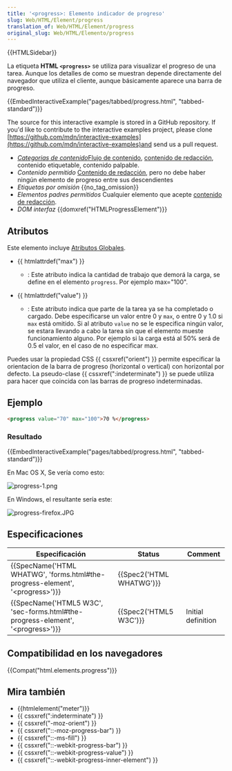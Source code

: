 ```yaml
---
title: '<progress>: Elemento indicador de progreso'
slug: Web/HTML/Element/progress
translation_of: Web/HTML/Element/progress
original_slug: Web/HTML/Elemento/progress
---
```


{{HTMLSidebar}}

La etiqueta **HTML `<progress>`** se utiliza para visualizar el progreso de una tarea. Aunque los detalles de como se muestran depende directamente del navegador que utiliza el cliente, aunque básicamente aparece una barra de progreso.

{{EmbedInteractiveExample("pages/tabbed/progress.html", "tabbed-standard")}}

The source for this interactive example is stored in a GitHub repository. If you'd like to contribute to the interactive examples project, please clone [https://github.com/mdn/interactive-examples](https://github.com/mdn/interactive-examples)and send us a pull request.

- _[Categorias de contenido](/es/docs/Web/Guide/HTML/categorias_de_contenido#Flujo_de_contenido)_[Flujo de contenido](/es/docs/Web/Guide/HTML/categorias_de_contenido#Flujo_de_contenido), [contenido de redacción](/es/docs/Web/Guide/HTML/categorias_de_contenido#Contenido_de_redacci%C3%B3n), contenido etiquetable, contenido palpable.
- _Contenido permitido_ [Contenido de redacción](/es/docs/HTML/Content_categories#Phrasing_content), pero no debe haber ningún elemento de progreso entre sus descendientes
- _Etiquetas por omisión_ {{no_tag_omission}}
- _Elementos padres permitidos_ Cualquier elemento que acepte [contenido de redacción](/es/docs/HTML/Content_categories#Phrasing_content).
- _DOM interfaz_ {{domxref("HTMLProgressElement")}}

## Atributos

Este elemento incluye [Atributos Globales](/es/docs/HTML/Global_attributes).

- {{ htmlattrdef("max") }}
  - : Este atributo indica la cantidad de trabajo que demorá la carga, se define en el elemento `progress`. Por ejemplo max="100".
- {{ htmlattrdef("value") }}

  - : Este atributo indica que parte de la tarea ya se ha completado o cargado. Debe especificarse un valor entre 0 y `max`, o entre 0 y 1.0 si `max` está omitido. Si al atributo `value` no se le especifica ningún valor, se estara llevando a cabo la tarea sin que el elemento mueste funcionamiento alguno. Por ejemplo si la carga está al 50% será de 0.5 el valor, en el caso de no especificar max.

Puedes usar la propiedad CSS {{ cssxref("orient") }} permite especificar la orientacion de la barra de progreso (horizontal o vertical) con horizontal por defecto. La pseudo-clase {{ cssxref(":indeterminate") }} se puede utiliza para hacer que coincida con las barras de progreso indeterminadas.

## Ejemplo

```html
<progress value="70" max="100">70 %</progress>
```

### Resultado

{{EmbedInteractiveExample("pages/tabbed/progress.html", "tabbed-standard")}}

En Mac OS X, Se vería como esto:

![progress-1.png](/@api/deki/files/4946/=progress-1.png)

En Windows, el resultante sería este:

![progress-firefox.JPG](/@api/deki/files/6031/=progress-firefox.JPG)

## Especificaciones

| Especificación                                                                                                   | Status                           | Comment            |
| ---------------------------------------------------------------------------------------------------------------- | -------------------------------- | ------------------ |
| {{SpecName('HTML WHATWG', 'forms.html#the-progress-element', '&lt;progress&gt;')}}     | {{Spec2('HTML WHATWG')}} |                    |
| {{SpecName('HTML5 W3C', 'sec-forms.html#the-progress-element', '&lt;progress&gt;')}} | {{Spec2('HTML5 W3C')}}     | Initial definition |

## Compatibilidad en los navegadores

{{Compat("html.elements.progress")}}

## Mira también

- {{htmlelement("meter")}}
- {{ cssxref(":indeterminate") }}
- {{ cssxref("-moz-orient") }}
- {{ cssxref("::-moz-progress-bar") }}
- {{ cssxref("::-ms-fill") }}
- {{ cssxref("::-webkit-progress-bar") }}
- {{ cssxref("::-webkit-progress-value") }}
- {{ cssxref("::-webkit-progress-inner-element") }}

